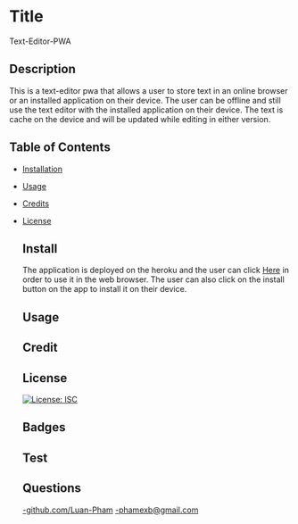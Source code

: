 # Title

Text-Editor-PWA

## Description

This is a text-editor pwa that allows a user to store text in an online browser or an installed application on their device. The user can be offline and still use the text editor with the installed application on their device. The text is cache on the device and will be updated while editing in either version.

## Table of Contents

- [Installation](#install)
- [Usage](#usage)
- [Credits](#contribute)
- [License](#license)

  ## Install

  The application is deployed on the heroku and the user can click [Here](http://intense-garden-34432.herokuapp.com) in order to use it in the web browser. The user can also click on the install button on the app to install it on their device.
  

  ## Usage

  ## Credit

  ## License

  [![License: ISC](https://img.shields.io/badge/License-ISC-blue.svg)](https://opensource.org/licenses/ISC)

  ## Badges

  ## Test

  ## Questions

  [-github.com/Luan-Pham](https://github.com/Luan-Pham)
  -phamexb@gmail.com
